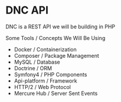 # DNC API

DNC is a REST API we will be building in PHP

Some Tools / Concepts We Will Be Using

* Docker / Containerization
* Composer / Package Management
* MySQL / Database
* Doctrine / ORM
* Symfony4 / PHP Components
* Api-platform / Framework
* HTTP/2 / Web Protocol
* Mercure Hub / Server Sent Events

